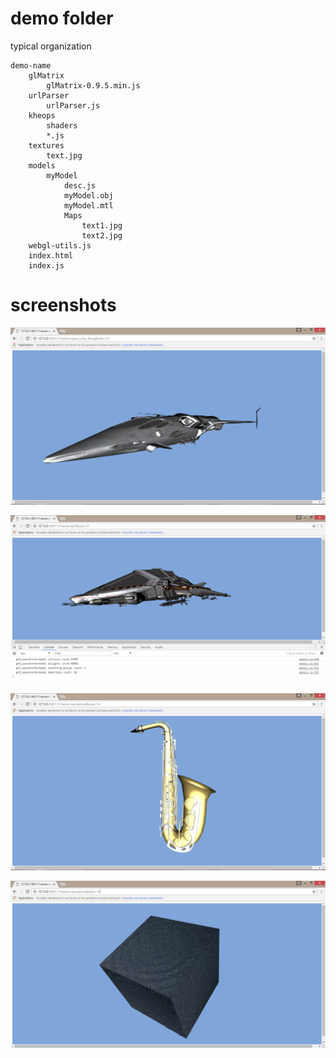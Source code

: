 # demo folder

typical organization

	demo-name
		glMatrix
			glMatrix-0.9.5.min.js
		urlParser
			urlParser.js
		kheops
			shaders
			*.js
		textures
			text.jpg
		models
			myModel
				desc.js
				myModel.obj
				myModel.mtl
				Maps
					text1.jpg
					text2.jpg
		webgl-utils.js
		index.html
		index.js

# screenshots

![space_ship](space_ship_2.png)

![gt5](gt5_4.png)

![saxophone](saxophone_1.png)

![wave-cube](wave-cube2.png)
